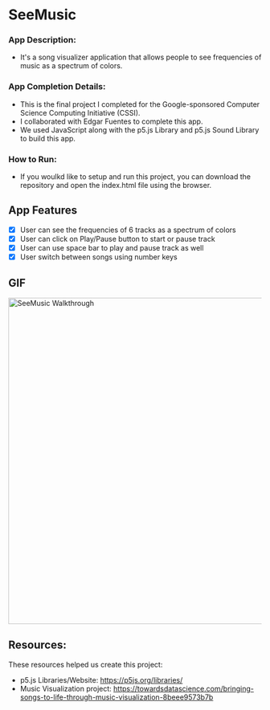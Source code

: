 # SeeMusic
### App Description: 
- It's a song visualizer application that allows people to see frequencies of music as a spectrum of colors.

### App Completion Details:
- This is the final project I completed for the Google-sponsored Computer Science Computing Initiative (CSSI).
- I collaborated with Edgar Fuentes to complete this app.
- We used JavaScript along with the p5.js Library and p5.js Sound Library to build this app.

### How to Run:
- If you woulkd like to setup and run this project, you can download the repository and open the index.html file using the browser. 

## App Features

- [x] User can see the frequencies of 6 tracks as a spectrum of colors
- [x] User can click on Play/Pause button to start or pause track
- [x] User can use space bar to play and pause track as well
- [x] User switch between songs using number keys

## GIF
  <img src="seeMusic_walkthrough.gif" title="SeeMusic Walkthrough" width="650px"/>
 
 ## Resources:
 These resources helped us create this project:
 - p5.js Libraries/Website: https://p5js.org/libraries/
 - Music Visualization project: https://towardsdatascience.com/bringing-songs-to-life-through-music-visualization-8beee9573b7b
